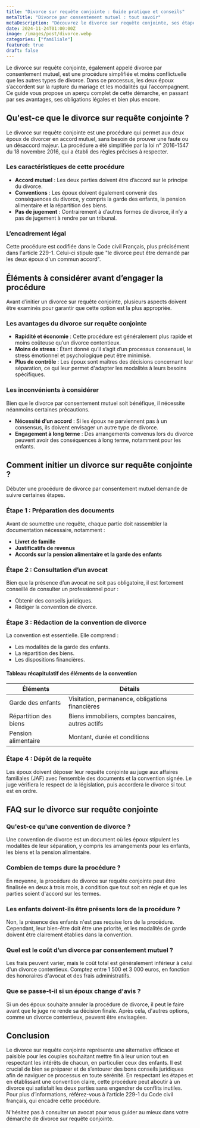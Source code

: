 ```yaml
---
title: "Divorce sur requête conjointe : Guide pratique et conseils"
metaTitle: "Divorce par consentement mutuel : tout savoir"
metaDescription: "Découvrez le divorce sur requête conjointe, ses étapes, ses avantages et conseils pratiques pour le réussir."
date: 2024-11-24T01:00:00Z
image: /images/post/divorce.webp
categories: ["familiale"]
featured: true
draft: false
---
```


Le divorce sur requête conjointe, également appelé divorce par consentement mutuel, est une procédure simplifiée et moins conflictuelle que les autres types de divorce. Dans ce processus, les deux époux s’accordent sur la rupture du mariage et les modalités qui l’accompagnent. Ce guide vous propose un aperçu complet de cette démarche, en passant par ses avantages, ses obligations légales et bien plus encore.

## Qu'est-ce que le divorce sur requête conjointe ?

Le divorce sur requête conjointe est une procédure qui permet aux deux époux de divorcer en accord mutuel, sans besoin de prouver une faute ou un désaccord majeur. La procédure a été simplifiée par la loi n° 2016-1547 du 18 novembre 2016, qui a établi des règles précises à respecter.

### Les caractéristiques de cette procédure

- **Accord mutuel** : Les deux parties doivent être d’accord sur le principe du divorce.
- **Conventions** : Les époux doivent également convenir des conséquences du divorce, y compris la garde des enfants, la pension alimentaire et la répartition des biens.
- **Pas de jugement** : Contrairement à d’autres formes de divorce, il n’y a pas de jugement à rendre par un tribunal.

### L’encadrement légal

Cette procédure est codifiée dans le Code civil Français, plus précisément dans l'article 229-1. Celui-ci stipule que "le divorce peut être demandé par les deux époux d'un commun accord".

## Éléments à considérer avant d’engager la procédure

Avant d’initier un divorce sur requête conjointe, plusieurs aspects doivent être examinés pour garantir que cette option est la plus appropriée.

### Les avantages du divorce sur requête conjointe

- **Rapidité et économie** : Cette procédure est généralement plus rapide et moins coûteuse qu’un divorce contentieux.
- **Moins de stress** : Étant donné qu’il s’agit d’un processus consensuel, le stress émotionnel et psychologique peut être minimisé.
- **Plus de contrôle** : Les époux sont maîtres des décisions concernant leur séparation, ce qui leur permet d'adapter les modalités à leurs besoins spécifiques.

### Les inconvénients à considérer

Bien que le divorce par consentement mutuel soit bénéfique, il nécessite néanmoins certaines précautions.

- **Nécessité d’un accord** : Si les époux ne parviennent pas à un consensus, ils doivent envisager un autre type de divorce.
- **Engagement à long terme** : Des arrangements convenus lors du divorce peuvent avoir des conséquences à long terme, notamment pour les enfants.

## Comment initier un divorce sur requête conjointe ?

Débuter une procédure de divorce par consentement mutuel demande de suivre certaines étapes.

### Étape 1 : Préparation des documents

Avant de soumettre une requête, chaque partie doit rassembler la documentation nécessaire, notamment :

- **Livret de famille**
- **Justificatifs de revenus**
- **Accords sur la pension alimentaire et la garde des enfants**

### Étape 2 : Consultation d’un avocat

Bien que la présence d’un avocat ne soit pas obligatoire, il est fortement conseillé de consulter un professionnel pour :

- Obtenir des conseils juridiques.
- Rédiger la convention de divorce.

### Étape 3 : Rédaction de la convention de divorce

La convention est essentielle. Elle comprend :

- Les modalités de la garde des enfants.
- La répartition des biens.
- Les dispositions financières.

#### Tableau récapitulatif des éléments de la convention

| Éléments                 | Détails                                     |
|-------------------------|---------------------------------------------|
| Garde des enfants       | Visitation, permanence, obligations financières |
| Répartition des biens   | Biens immobiliers, comptes bancaires, autres actifs |
| Pension alimentaire      | Montant, durée et conditions                 |

### Étape 4 : Dépôt de la requête

Les époux doivent déposer leur requête conjointe au juge aux affaires familiales (JAF) avec l’ensemble des documents et la convention signée. Le juge vérifiera le respect de la législation, puis accordera le divorce si tout est en ordre.

## FAQ sur le divorce sur requête conjointe

### Qu'est-ce qu'une convention de divorce ?

Une convention de divorce est un document où les époux stipulent les modalités de leur séparation, y compris les arrangements pour les enfants, les biens et la pension alimentaire.

### Combien de temps dure la procédure ?

En moyenne, la procédure de divorce sur requête conjointe peut être finalisée en deux à trois mois, à condition que tout soit en règle et que les parties soient d'accord sur les termes.

### Les enfants doivent-ils être présents lors de la procédure ?

Non, la présence des enfants n'est pas requise lors de la procédure. Cependant, leur bien-être doit être une priorité, et les modalités de garde doivent être clairement établies dans la convention.

### Quel est le coût d’un divorce par consentement mutuel ?

Les frais peuvent varier, mais le coût total est généralement inférieur à celui d'un divorce contentieux. Comptez entre 1 500 et 3 000 euros, en fonction des honoraires d'avocat et des frais administratifs.

### Que se passe-t-il si un époux change d'avis ?

Si un des époux souhaite annuler la procédure de divorce, il peut le faire avant que le juge ne rende sa décision finale. Après cela, d'autres options, comme un divorce contentieux, peuvent être envisagées.

## Conclusion

Le divorce sur requête conjointe représente une alternative efficace et paisible pour les couples souhaitant mettre fin à leur union tout en respectant les intérêts de chacun, en particulier ceux des enfants. Il est crucial de bien se préparer et de s’entourer des bons conseils juridiques afin de naviguer ce processus en toute sérénité. En respectant les étapes et en établissant une convention claire, cette procédure peut aboutir à un divorce qui satisfait les deux parties sans engendrer de conflits inutiles. Pour plus d’informations, référez-vous à l’article 229-1 du Code civil français, qui encadre cette procédure.

N'hésitez pas à consulter un avocat pour vous guider au mieux dans votre démarche de divorce sur requête conjointe.